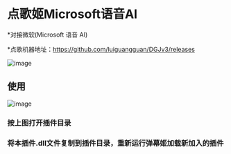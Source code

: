 # 点歌姬Microsoft语音AI

 *对接微软(Microsoft 语音 AI)

 *点歌机器地址：https://github.com/luiguangguan/DGJv3/releases

 ![image](https://github.com/luiguangguan/MicrosoftTTS_DGJ_Plugin/assets/20753694/e5f5ddf0-49a1-41c1-8fc2-f2739f8bf951)

 ## 使用
 
 ![image](https://github.com/luiguangguan/MicrosoftTTS_DGJ_Plugin/assets/20753694/08527d34-86ee-4333-b15f-7e04219fbc5c)

### 按上图打开插件目录
### 将本插件.dll文件复制到插件目录，重新运行弹幕姬加载新加入的插件


